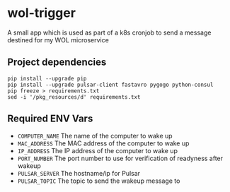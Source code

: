 # wol-trigger
A small app which is used as part of a k8s cronjob to send a message destined for my WOL microservice

## Project dependencies

    pip install --upgrade pip
    pip install --upgrade pulsar-client fastavro pygogo python-consul
    pip freeze > requirements.txt
    sed -i '/pkg_resources/d' requirements.txt


## Required ENV Vars

 - `COMPUTER_NAME` The name of the computer to wake up
 - `MAC_ADDRESS` The MAC address of the computer to wake up
 - `IP_ADDRESS` The IP address of the computer to wake up
 - `PORT_NUMBER` The port number to use for verification of readyness after wakeup
 - `PULSAR_SERVER` The hostname/ip for Pulsar
 - `PULSAR_TOPIC` The topic to send the wakeup message to
